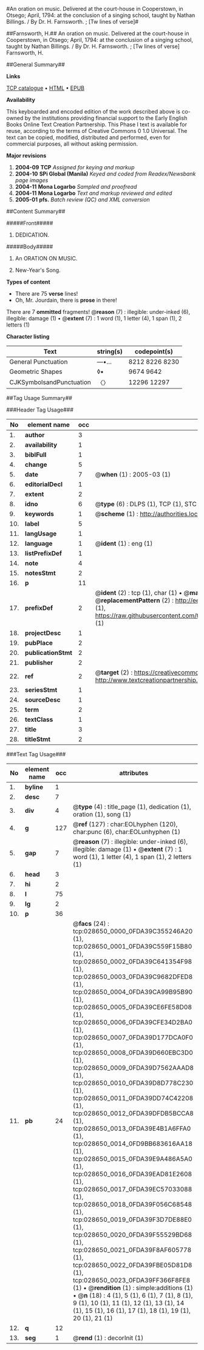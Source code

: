 #An oration on music. Delivered at the court-house in Cooperstown, in Otsego; April, 1794: at the conclusion of a singing school, taught by Nathan Billings. / By Dr. H. Farnsworth. ; [Tw lines of verse]#

##Farnsworth, H.##
An oration on music. Delivered at the court-house in Cooperstown, in Otsego; April, 1794: at the conclusion of a singing school, taught by Nathan Billings. / By Dr. H. Farnsworth. ; [Tw lines of verse]
Farnsworth, H.

##General Summary##

**Links**

[TCP catalogue](http://www.ota.ox.ac.uk/tcp/)  • 
[HTML](http://tei.it.ox.ac.uk/tcp/Texts-HTML/free/N21/N21767.html)  • 
[EPUB](http://tei.it.ox.ac.uk/tcp/Texts-EPUB/free/N21/N21767.epub)

**Availability**

This keyboarded and encoded edition of the
	       work described above is co-owned by the institutions
	       providing financial support to the Early English Books
	       Online Text Creation Partnership. This Phase I text is
	       available for reuse, according to the terms of Creative
	       Commons 0 1.0 Universal. The text can be copied,
	       modified, distributed and performed, even for
	       commercial purposes, all without asking permission.

**Major revisions**

1. __2004-09__ __TCP__ *Assigned for keying and markup*
1. __2004-10__ __SPi Global (Manila)__ *Keyed and coded from Readex/Newsbank page images*
1. __2004-11__ __Mona Logarbo__ *Sampled and proofread*
1. __2004-11__ __Mona Logarbo__ *Text and markup reviewed and edited*
1. __2005-01__ __pfs.__ *Batch review (QC) and XML conversion*

##Content Summary##

#####Front#####

1. DEDICATION.

#####Body#####

1. An ORATION ON MUSIC.

1. New-Year's Song.

**Types of content**

  * There are 75 **verse** lines!
  * Oh, Mr. Jourdain, there is **prose** in there!

There are 7 **ommitted** fragments! 
 @__reason__ (7) : illegible: under-inked (6), illegible: damage (1)  •  @__extent__ (7) : 1 word (1), 1 letter (4), 1 span (1), 2 letters (1)

**Character listing**


|Text|string(s)|codepoint(s)|
|---|---|---|
|General Punctuation|—•…|8212 8226 8230|
|Geometric Shapes|◊▪|9674 9642|
|CJKSymbolsandPunctuation|〈〉|12296 12297|

##Tag Usage Summary##

###Header Tag Usage###

|No|element name|occ|attributes|
|---|---|---|---|
|1.|__author__|3||
|2.|__availability__|1||
|3.|__biblFull__|1||
|4.|__change__|5||
|5.|__date__|7| @__when__ (1) : 2005-03 (1)|
|6.|__editorialDecl__|1||
|7.|__extent__|2||
|8.|__idno__|6| @__type__ (6) : DLPS (1), TCP (1), STC (1), NOTIS (1), IMAGE-SET (1), EVANS-CITATION (1)|
|9.|__keywords__|1| @__scheme__ (1) : http://authorities.loc.gov/ (1)|
|10.|__label__|5||
|11.|__langUsage__|1||
|12.|__language__|1| @__ident__ (1) : eng (1)|
|13.|__listPrefixDef__|1||
|14.|__note__|4||
|15.|__notesStmt__|2||
|16.|__p__|11||
|17.|__prefixDef__|2| @__ident__ (2) : tcp (1), char (1)  •  @__matchPattern__ (2) : ([0-9\-]+):([0-9IVX]+) (1), (.+) (1)  •  @__replacementPattern__ (2) : http://eebo.chadwyck.com/downloadtiff?vid=$1&page=$2 (1), https://raw.githubusercontent.com/textcreationpartnership/Texts/master/tcpchars.xml#$1 (1)|
|18.|__projectDesc__|1||
|19.|__pubPlace__|2||
|20.|__publicationStmt__|2||
|21.|__publisher__|2||
|22.|__ref__|2| @__target__ (2) : https://creativecommons.org/publicdomain/zero/1.0/ (1), http://www.textcreationpartnership.org/docs/. (1)|
|23.|__seriesStmt__|1||
|24.|__sourceDesc__|1||
|25.|__term__|2||
|26.|__textClass__|1||
|27.|__title__|3||
|28.|__titleStmt__|2||


###Text Tag Usage###

|No|element name|occ|attributes|
|---|---|---|---|
|1.|__byline__|1||
|2.|__desc__|7||
|3.|__div__|4| @__type__ (4) : title_page (1), dedication (1), oration (1), song (1)|
|4.|__g__|127| @__ref__ (127) : char:EOLhyphen (120), char:punc (6), char:EOLunhyphen (1)|
|5.|__gap__|7| @__reason__ (7) : illegible: under-inked (6), illegible: damage (1)  •  @__extent__ (7) : 1 word (1), 1 letter (4), 1 span (1), 2 letters (1)|
|6.|__head__|3||
|7.|__hi__|2||
|8.|__l__|75||
|9.|__lg__|2||
|10.|__p__|36||
|11.|__pb__|24| @__facs__ (24) : tcp:028650_0000_0FDA39C355246A20 (1), tcp:028650_0001_0FDA39C559F15B80 (1), tcp:028650_0002_0FDA39C641354F98 (1), tcp:028650_0003_0FDA39C9682DFED8 (1), tcp:028650_0004_0FDA39CA99B95B90 (1), tcp:028650_0005_0FDA39CE6FE58D08 (1), tcp:028650_0006_0FDA39CFE34D2BA0 (1), tcp:028650_0007_0FDA39D177DCA0F0 (1), tcp:028650_0008_0FDA39D660EBC3D0 (1), tcp:028650_0009_0FDA39D7562AAAD8 (1), tcp:028650_0010_0FDA39D8D778C230 (1), tcp:028650_0011_0FDA39DD74C42208 (1), tcp:028650_0012_0FDA39DFDB5BCCA8 (1), tcp:028650_0013_0FDA39E4B1A6FFA0 (1), tcp:028650_0014_0FD9BB683616AA18 (1), tcp:028650_0015_0FDA39E9A486A5A0 (1), tcp:028650_0016_0FDA39EAD81E2608 (1), tcp:028650_0017_0FDA39EC57033088 (1), tcp:028650_0018_0FDA39F056C68548 (1), tcp:028650_0019_0FDA39F3D7DE88E0 (1), tcp:028650_0020_0FDA39F55529BD68 (1), tcp:028650_0021_0FDA39F8AF605778 (1), tcp:028650_0022_0FDA39FBE05D81D8 (1), tcp:028650_0023_0FDA39FF366F8FE8 (1)  •  @__rendition__ (1) : simple:additions (1)  •  @__n__ (18) : 4 (1), 5 (1), 6 (1), 7 (1), 8 (1), 9 (1), 10 (1), 11 (1), 12 (1), 13 (1), 14 (1), 15 (1), 16 (1), 17 (1), 18 (1), 19 (1), 20 (1), 21 (1)|
|12.|__q__|12||
|13.|__seg__|1| @__rend__ (1) : decorInit (1)|
